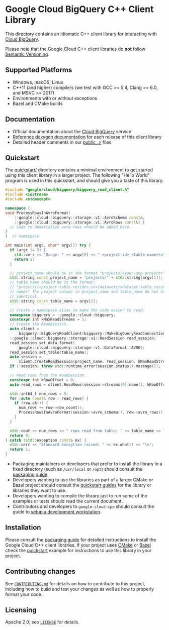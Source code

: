 # Google Cloud BigQuery C++ Client Library

<!-- This file is automatically generated by ci/generate-markdown/generate-bigquery-readme.sh -->

This directory contains an idiomatic C++ client library for interacting with
[Cloud BigQuery](https://cloud.google.com/bigquery/).

Please note that the Google Cloud C++ client libraries do **not** follow
[Semantic Versioning](https://semver.org/).

## Supported Platforms

* Windows, macOS, Linux
* C++11 (and higher) compilers (we test with GCC >= 5.4, Clang >= 6.0, and
  MSVC >= 2017)
* Environments with or without exceptions
* Bazel and CMake builds

## Documentation

* Official documentation about the [Cloud BigQuery][cloud-bigquery-docs] service
* [Reference doxygen documentation][doxygen-link] for each release of this client library
* Detailed header comments in our [public `.h`][source-link] files

[doxygen-link]: https://googleapis.dev/cpp/google-cloud-bigquery/latest/
[cloud-bigquery-docs]: https://cloud.google.com/bigquery/docs/
[source-link]: https://github.com/googleapis/google-cloud-cpp/tree/main/google/cloud/bigquery

## Quickstart

The [quickstart/](quickstart/README.md) directory contains a minimal environment
to get started using this client library in a larger project. The following
"Hello World" program is used in this quickstart, and should give you a taste of
this library.

```cc
#include "google/cloud/bigquery/bigquery_read_client.h"
#include <iostream>
#include <stdexcept>

namespace {
void ProcessRowsInAvroFormat(
    ::google::cloud::bigquery::storage::v1::AvroSchema const&,
    ::google::cloud::bigquery::storage::v1::AvroRows const&) {
  // Code to deserialize avro rows should be added here.
}
}  // namespace

int main(int argc, char* argv[]) try {
  if (argc != 3) {
    std::cerr << "Usage: " << argv[0] << " <project-id> <table-name>\n";
    return 1;
  }

  // project_name should be in the format "projects/<your-gcp-project>"
  std::string const project_name = "projects/" + std::string(argv[1]);
  // table_name should be in the format:
  // "projects/<project-table-resides-in>/datasets/<dataset-table_resides-in>/tables/<table
  // name>" The project values in project_name and table_name do not have to be
  // identical.
  std::string const table_name = argv[2];

  // Create a namespace alias to make the code easier to read.
  namespace bigquery = ::google::cloud::bigquery;
  constexpr int kMaxReadStreams = 1;
  // Create the ReadSession.
  auto client =
      bigquery::BigQueryReadClient(bigquery::MakeBigQueryReadConnection());
  ::google::cloud::bigquery::storage::v1::ReadSession read_session;
  read_session.set_data_format(
      google::cloud::bigquery::storage::v1::DataFormat::AVRO);
  read_session.set_table(table_name);
  auto session =
      client.CreateReadSession(project_name, read_session, kMaxReadStreams);
  if (!session) throw std::runtime_error(session.status().message());

  // Read rows from the ReadSession.
  constexpr int kRowOffset = 0;
  auto read_rows = client.ReadRows(session->streams(0).name(), kRowOffset);

  std::int64_t num_rows = 0;
  for (auto const& row : read_rows) {
    if (row.ok()) {
      num_rows += row->row_count();
      ProcessRowsInAvroFormat(session->avro_schema(), row->avro_rows());
    }
  }

  std::cout << num_rows << " rows read from table: " << table_name << "\n";
  return 0;
} catch (std::exception const& ex) {
  std::cerr << "Standard exception raised: " << ex.what() << "\n";
  return 1;
}
```

* Packaging maintainers or developers that prefer to install the library in a
  fixed directory (such as `/usr/local` or `/opt`) should consult the
  [packaging guide](/doc/packaging.md).
* Developers wanting to use the libraries as part of a larger CMake or Bazel
  project should consult the [quickstart guides](#quickstart) for the library
  or libraries they want to use.
* Developers wanting to compile the library just to run some of the examples or
  tests should read the current document.
* Contributors and developers to `google-cloud-cpp` should consult the guide to
  [setup a development workstation][howto-setup-dev-workstation].

[howto-setup-dev-workstation]: /doc/contributor/howto-guide-setup-development-workstation.md

## Installation

Please consult the [packaging guide](../../../doc/packaging.md) for detailed
instructions to install the Google Cloud C++ client libraries.
If your project uses [CMake](https://cmake.org) or [Bazel](https://bazel.build)
check the [quickstart](quickstart/README.md) example for instructions to use
this library in your project.

## Contributing changes

See [`CONTRIBUTING.md`](../../../CONTRIBUTING.md) for details on how to
contribute to this project, including how to build and test your changes
as well as how to properly format your code.

## Licensing

Apache 2.0; see [`LICENSE`](../../../LICENSE) for details.
